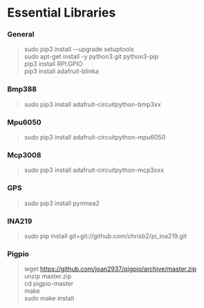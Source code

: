# Essential Libraries

### General
>sudo pip3 install --upgrade setuptools<br/>
>sudo apt-get install -y python3 git python3-pip<br/>
>pip3 install RPI.GPIO<br/>
>pip3 install adafruit-blinka
### Bmp388
>sudo pip3 install adafruit-circuitpython-bmp3xx
### Mpu6050
>sudo pip3 install adafruit-circuitpython-mpu6050
### Mcp3008
>sudo pip3 install adafruit-circuitpython-mcp3xxx
### GPS
>sudo pip3 install pynmea2
### INA219
>sudo pip install git+git://github.com/chrisb2/pi_ina219.git

### Pigpio
>wget https://github.com/joan2937/pigpio/archive/master.zip <br/>
>unzip master.zip <br/>
>cd pigpio-master <br/>
>make <br/>
>sudo make install <br/>
